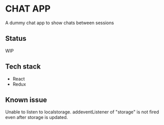 # CHAT APP
A dummy chat app to show chats between sessions

## Status
WIP

## Tech stack
- React
- Redux

## Known issue
Unable to listen to localstorage.
addeventListener of "storage" is not fired even after storage is updated.